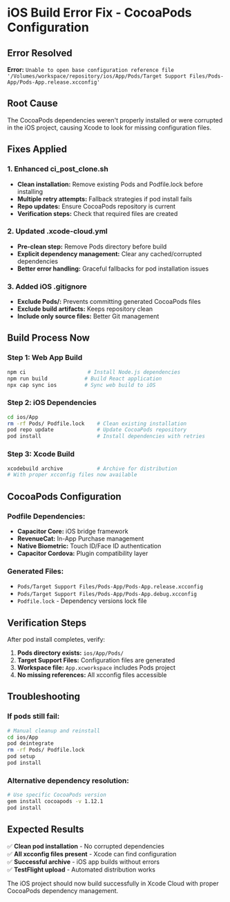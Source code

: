 # iOS Build Error Fix - CocoaPods Configuration

## Error Resolved
**Error:** `Unable to open base configuration reference file '/Volumes/workspace/repository/ios/App/Pods/Target Support Files/Pods-App/Pods-App.release.xcconfig'`

## Root Cause
The CocoaPods dependencies weren't properly installed or were corrupted in the iOS project, causing Xcode to look for missing configuration files.

## Fixes Applied

### 1. Enhanced ci_post_clone.sh
- **Clean installation:** Remove existing Pods and Podfile.lock before installing
- **Multiple retry attempts:** Fallback strategies if pod install fails
- **Repo updates:** Ensure CocoaPods repository is current
- **Verification steps:** Check that required files are created

### 2. Updated .xcode-cloud.yml
- **Pre-clean step:** Remove Pods directory before build
- **Explicit dependency management:** Clear any cached/corrupted dependencies
- **Better error handling:** Graceful fallbacks for pod installation issues

### 3. Added iOS .gitignore
- **Exclude Pods/:** Prevents committing generated CocoaPods files
- **Exclude build artifacts:** Keeps repository clean
- **Include only source files:** Better Git management

## Build Process Now

### Step 1: Web App Build
```bash
npm ci                    # Install Node.js dependencies
npm run build            # Build React application
npx cap sync ios         # Sync web build to iOS
```

### Step 2: iOS Dependencies
```bash
cd ios/App
rm -rf Pods/ Podfile.lock    # Clean existing installation
pod repo update              # Update CocoaPods repository
pod install                  # Install dependencies with retries
```

### Step 3: Xcode Build
```bash
xcodebuild archive           # Archive for distribution
# With proper xcconfig files now available
```

## CocoaPods Configuration

### Podfile Dependencies:
- **Capacitor Core:** iOS bridge framework
- **RevenueCat:** In-App Purchase management
- **Native Biometric:** Touch ID/Face ID authentication
- **Capacitor Cordova:** Plugin compatibility layer

### Generated Files:
- `Pods/Target Support Files/Pods-App/Pods-App.release.xcconfig`
- `Pods/Target Support Files/Pods-App/Pods-App.debug.xcconfig`
- `Podfile.lock` - Dependency versions lock file

## Verification Steps

After pod install completes, verify:
1. **Pods directory exists:** `ios/App/Pods/`
2. **Target Support Files:** Configuration files are generated
3. **Workspace file:** `App.xcworkspace` includes Pods project
4. **No missing references:** All xcconfig files accessible

## Troubleshooting

### If pods still fail:
```bash
# Manual cleanup and reinstall
cd ios/App
pod deintegrate
rm -rf Pods/ Podfile.lock
pod setup
pod install
```

### Alternative dependency resolution:
```bash
# Use specific CocoaPods version
gem install cocoapods -v 1.12.1
pod install
```

## Expected Results

✅ **Clean pod installation** - No corrupted dependencies  
✅ **All xcconfig files present** - Xcode can find configuration  
✅ **Successful archive** - iOS app builds without errors  
✅ **TestFlight upload** - Automated distribution works  

The iOS project should now build successfully in Xcode Cloud with proper CocoaPods dependency management.